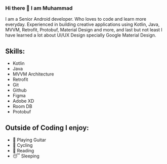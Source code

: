 ### Hi there 👋 I am Muhammad

I am a Senior Android developer. Who loves to code and learn more everyday.
Experienced in building creative applications using Kotlin, Java, MVVM, Retrofit, Protobuf, Material Design and more,
and last but not least I have learned a lot about UI/UX Design specially Google Material Design.

## Skills:

- Kotlin
- Java
- MVVM Architecture
- Retrofit
- Git
- Github
- Figma
- Adobe XD
- Room DB
- Protobuf

## Outside of Coding I enjoy:

- 🎸 Playing Guitar
- 🚴 Cycling
- 📖 Reading
- 😴 Sleeping
